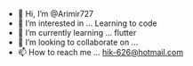 - 👋 Hi, I’m @Arimir727
- 👀 I’m interested in ... Learning to code 
- 🌱 I’m currently learning ... flutter 
- 💞️ I’m looking to collaborate on ...
- 📫 How to reach me ... hik-626@hotmail.com

<!---
Arimir727/Arimir727 is a ✨ special ✨ repository because its `README.md` (this file) appears on your GitHub profile.
You can click the Preview link to take a look at your changes.
--->
